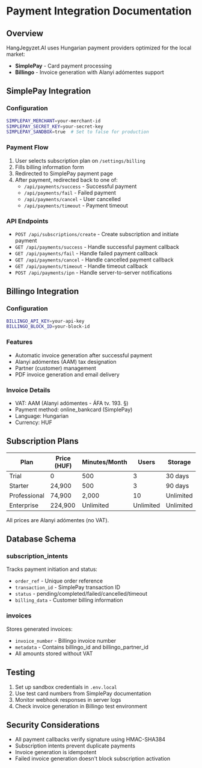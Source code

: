 # Payment Integration Documentation

## Overview

HangJegyzet.AI uses Hungarian payment providers optimized for the local market:
- **SimplePay** - Card payment processing
- **Billingo** - Invoice generation with Alanyi adómentes support

## SimplePay Integration

### Configuration
```bash
SIMPLEPAY_MERCHANT=your-merchant-id
SIMPLEPAY_SECRET_KEY=your-secret-key
SIMPLEPAY_SANDBOX=true  # Set to false for production
```

### Payment Flow
1. User selects subscription plan on `/settings/billing`
2. Fills billing information form
3. Redirected to SimplePay payment page
4. After payment, redirected back to one of:
   - `/api/payments/success` - Successful payment
   - `/api/payments/fail` - Failed payment
   - `/api/payments/cancel` - User cancelled
   - `/api/payments/timeout` - Payment timeout

### API Endpoints
- `POST /api/subscriptions/create` - Create subscription and initiate payment
- `GET /api/payments/success` - Handle successful payment callback
- `GET /api/payments/fail` - Handle failed payment callback
- `GET /api/payments/cancel` - Handle cancelled payment callback
- `GET /api/payments/timeout` - Handle timeout callback
- `POST /api/payments/ipn` - Handle server-to-server notifications

## Billingo Integration

### Configuration
```bash
BILLINGO_API_KEY=your-api-key
BILLINGO_BLOCK_ID=your-block-id
```

### Features
- Automatic invoice generation after successful payment
- Alanyi adómentes (AAM) tax designation
- Partner (customer) management
- PDF invoice generation and email delivery

### Invoice Details
- VAT: AAM (Alanyi adómentes - ÁFA tv. 193. §)
- Payment method: online_bankcard (SimplePay)
- Language: Hungarian
- Currency: HUF

## Subscription Plans

| Plan | Price (HUF) | Minutes/Month | Users | Storage |
|------|-------------|---------------|-------|---------|
| Trial | 0 | 500 | 3 | 30 days |
| Starter | 24,900 | 500 | 3 | 90 days |
| Professional | 74,900 | 2,000 | 10 | Unlimited |
| Enterprise | 224,900 | Unlimited | Unlimited | Unlimited |

All prices are Alanyi adómentes (no VAT).

## Database Schema

### subscription_intents
Tracks payment initiation and status:
- `order_ref` - Unique order reference
- `transaction_id` - SimplePay transaction ID
- `status` - pending/completed/failed/cancelled/timeout
- `billing_data` - Customer billing information

### invoices
Stores generated invoices:
- `invoice_number` - Billingo invoice number
- `metadata` - Contains billingo_id and billingo_partner_id
- All amounts stored without VAT

## Testing

1. Set up sandbox credentials in `.env.local`
2. Use test card numbers from SimplePay documentation
3. Monitor webhook responses in server logs
4. Check invoice generation in Billingo test environment

## Security Considerations

- All payment callbacks verify signature using HMAC-SHA384
- Subscription intents prevent duplicate payments
- Invoice generation is idempotent
- Failed invoice generation doesn't block subscription activation